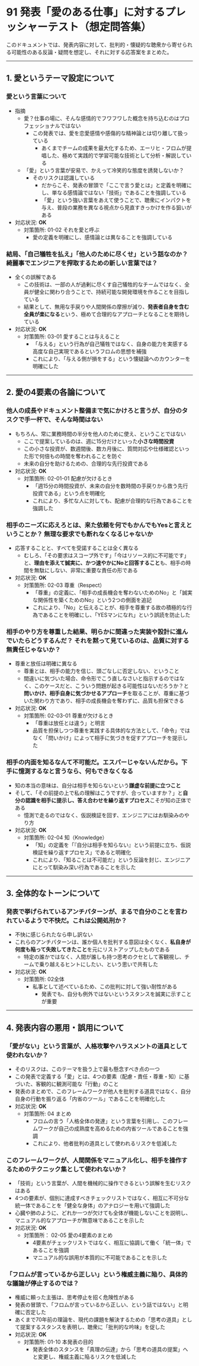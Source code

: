 # 91 発表「愛のある仕事」に対するプレッシャーテスト（想定問答集）

このドキュメントでは、発表内容に対して、批判的・懐疑的な聴衆から寄せられる可能性のある反論・疑問を想定し、それに対する応答案をまとめた。

---

## 1. 愛というテーマ設定について

### 愛という言葉について

- 指摘
  - 愛？仕事の場に、そんな感情的でフワフワした概念を持ち込むのはプロフェッショナルではない
    - この発表では、愛を恋愛感情や感傷的な精神論とは切り離して扱っている
      - あくまでチームの成果を最大化するため、エーリヒ・フロムが提唱した、極めて実践的で学習可能な技術として分析・解説している
  - 「愛」という言葉が安易で、かえって冷笑的な態度を誘発しないか？
    - そのリスクは認識している
      - だからこそ、発表の冒頭で「ここで言う愛とは」と定義を明確にし、単なる感情論ではない「技術」であることを強調している
      - 「愛」という強い言葉をあえて使うことで、聴衆にインパクトを与え、普段の業務を異なる視点から見直すきっかけを作る狙いがある
- 対応状況: **OK**
  - 対策箇所: 01-02 それを愛と呼ぶ
    - 愛の定義を明確にし、感情論とは異なることを強調している

### 結局、「自己犠牲を払え」「他人のために尽くせ」という話なのか？綺麗事でエンジニアを搾取するための新しい言葉では？

- 全くの誤解である
  - この技術は、一部の人が過剰に尽くす自己犠牲的なチームではなく、全員が健全に関わり合うことで、持続可能な開発環境を作ることを目指している
  - 結果として、無用な手戻りや人間関係の摩擦が減り、**発表者自身を含む全員が楽になる**という、極めて合理的なアプローチとなることを期待している
- 対応状況: **OK**
  - 対策箇所: 03-01 愛することは与えること
    - 「与える」という行為が自己犠牲ではなく、自身の能力を実感する高度な自己実現であるというフロムの思想を補強
    - これにより、「与える側が損をする」という懐疑論へのカウンターを明確にした

---

## 2. 愛の4要素の各論について

### 他人の成長やドキュメント整備まで気にかけろと言うが、自分のタスクで手一杯で、そんな時間はない

- もちろん、常に業務時間の半分を他人のために使え、ということではない
  - ここで提案しているのは、週に15分だけといった**小さな時間投資**
  - この小さな投資が、数週間後、数カ月後に、質問対応や仕様確認といった形で何倍もの時間を奪われることを防ぐ
  - 未来の自分を助けるための、合理的な先行投資である
- 対応状況: **OK**
  - 対策箇所: 02-01-01 配慮が欠けるとき
    - 「週15分の時間投資が、未来の自分を数時間の手戻りから救う先行投資である」という点を明確化
    - これにより、多忙な人に対しても、配慮が合理的な行為であることを強調した

### 相手のニーズに応えろとは、来た依頼を何でもかんでもYesと言えということか？ 無理な要求でも断れなくなるじゃないか

- 応答することと、すべてを受諾することは全く異なる
  - むしろ、「その要求はスコープ外です」「今はリソース的に不可能です」と、**理由を添えて誠実に、かつ速やかにNoと回答すること**も、相手の時間を無駄にしない、非常に重要な責任の形である
- 対応状況: **OK**
  - 対策箇所: 02-03 尊重（Respect）
    - 「尊重」の定義に、「相手の成長機会を奪わないためのNo」と「誠実な関係性を築くためのNo」という2つの側面を追記
    - これにより、「No」と伝えることが、相手を尊重する故の積極的な行為であることを明確にし、「YESマンになれ」という誤読を防止した

### 相手のやり方を尊重した結果、明らかに間違った実装や設計に進んでいたらどうするんだ？ それを黙って見ているのは、品質に対する無責任じゃないか？

- 尊重と放任は明確に異なる
  - 尊重とは、相手の能力を信じ、頭ごなしに否定しない、ということ
  - 間違いに気づいた場合、命令形でこう直しなさいと指示するのではなく、このケースだと、こういう問題が起きる可能性はないだろうか？と**問いかけ、相手自身に気づかせるアプローチ**を取ることが、尊重に基づいた関わり方であり、相手の成長機会を奪わずに、品質も担保できる
- 対応状況: **OK**
  - 対策箇所: 02-03-01 尊重が欠けるとき
    - 「尊重は放任とは違う」と明言
    - 品質を担保しつつ尊重を実践する具体的な方法として、「命令」ではなく「問いかけ」によって相手に気づきを促すアプローチを提示した

### 相手の内面を知るなんて不可能だ。エスパーじゃないんだから。下手に憶測するなと言うなら、何もできなくなる

- 知の本当の意味は、自分は相手を知らないという**謙虚な前提に立つこと**
- そして、「その前提の上で私の理解はこうですが、合っていますか？」と**自分の認識を相手に提示し、答え合わせを繰り返すプロセス**こそが知の正体である
  - 憶測で走るのではなく、仮説検証を回す、エンジニアにはお馴染みのやり方
- 対応状況: **OK**
  - 対策箇所: 02-04 知（Knowledge）
    - 「知」の定義を「『自分は相手を知らない』という前提に立ち、仮説検証を繰り返すプロセス」であると明確化
    - これにより、「知ることは不可能だ」という反論を封じ、エンジニアにとって馴染み深い行為であることを示した

---

## 3. 全体的なトーンについて

### 発表で挙げられているアンチパターンが、まるで自分のことを言われているようで不快だ。これは公開処刑か？

- 不快に感じられたなら申し訳ない
- これらのアンチパターンは、誰か個人を批判する意図は全くなく、**私自身が何度も陥って失敗してきたこと**を元にリストアップしたものである
  - 特定の誰かではなく、人間が誰しも持つ思考のクセとして客観視し、チームで乗り越えるヒントにしたい、という思いで共有した
- 対応状況: **OK**
  - 対策箇所: 02全体
    - 私事として述べているため、この批判に対して強い耐性がある
      - 発表でも、自分も例外ではないというスタンスを誠実に示すことが重要

---

## 4. 発表内容の悪用・誤用について

### 「愛がない」という言葉が、人格攻撃やハラスメントの道具として使われないか？

- そのリスクは、このテーマを扱う上で最も懸念すべき点の一つ
- この発表で定義する「愛」とは、4つの要素（配慮・責任・尊重・知）に基づいた、客観的に観測可能な「行動」のこと
- 発表のまとめで、このフレームワークが他人を批判する道具ではなく、自分自身の行動を振り返る「内省のツール」であることを明確化した
- 対応状況: **OK**
  - 対策箇所: 04 まとめ
    - フロムの言う「人格全体の発達」という言葉を引用し、このフレームワークが自己の成熟度を高めるための内省ツールであることを強調
    - これにより、他者批判の道具として使われるリスクを低減した

### このフレームワークが、人間関係をマニュアル化し、相手を操作するためのテクニック集として使われないか？

- 「技術」という言葉が、人間を機械的に操作できるという誤解を生むリスクはある
- 4つの要素が、個別に達成すべきチェックリストではなく、相互に不可分な統一体であることを「健全な身体」のアナロジーを用いて強調した
- 心臓や肺のように、どれか一つが欠けても全体が機能しないことを説明し、マニュアル的なアプローチが無意味であることを示した
- 対応状況: **OK**
  - 対策箇所： 02-05 愛の4要素のまとめ
    - 4要素がチェックリストではなく、相互に協調して働く「統一体」であることを強調
    - マニュアル的な誤用が本質的に不可能であることを示した

### 「フロムが言っているから正しい」という権威主義に陥り、具体的な議論が停止するのでは？

- 権威に頼った主張は、思考停止を招く危険性がある
- 発表の冒頭で、「フロムが言っているから正しい、という話ではない」と明確に否定した
- あくまで70年前の理論を、現代の課題を解決するための「思考の道具」として提案するスタンスを表明し、聴衆に「批判的な吟味」を促した
- 対応状況: **OK**
  - 対策箇所: 01-10 本発表の目的
    - 発表全体のスタンスを「真理の伝達」から「思考の道具の提案」へと変更し、権威主義に陥るリスクを低減した
